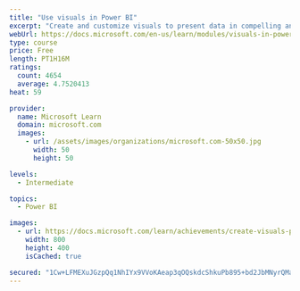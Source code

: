 ```yaml
---
title: "Use visuals in Power BI"
excerpt: "Create and customize visuals to present data in compelling and insightful ways."
webUrl: https://docs.microsoft.com/en-us/learn/modules/visuals-in-power-bi/
type: course
price: Free
length: PT1H16M
ratings:
  count: 4654
  average: 4.7520413
heat: 59

provider:
  name: Microsoft Learn
  domain: microsoft.com
  images:
    - url: /assets/images/organizations/microsoft.com-50x50.jpg
      width: 50
      height: 50

levels:
  - Intermediate

topics:
  - Power BI

images:
  - url: https://docs.microsoft.com/learn/achievements/create-visuals-power-bi-desktop-social.png
    width: 800
    height: 400
    isCached: true

secured: "1Cw+LFMEXuJGzpQq1NhIYx9VVoKAeap3qOQskdcShkuPb895+bd2JbMNyrQMa312itlUl9SkwiXM0WFtdzm4Biis0crK+ecOvKlZyRhLfOVNebxpYFSGIxmU2YoIugudvBANTEtesCf0/ff3hLQ9LuEIDx6mjaiIiRn8EM/GPBSuN4Ox1MUpC0PbHcOo3LUIrQfHlSGN1vlhv66EhY/LhjPlGVrfswawPWW2lD8w8aPEn5knQxtCze2dPlQswJk5VcpAXbNvSkVO4pyIz3ipVG1ceepmMw/q78z0HohO4XhGXgp03eQCqaY3Q398HmhU6KGhkAXVe9mvb/2aQJRA1SfruavNnjBEfCRWNHlcNrcb5WXQpB983tNs2qERsXswgr9s05GoIi6zwq0MneF1yEEkmBzWWxB4CplD6QIvctU=;A0OWE6p2fomxNo7aq2t1hw=="
---
```



